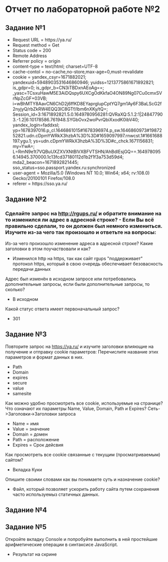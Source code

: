 # Отчет по лабораторной работе №2
## Задание №1
<ul>
    <li>Request URL = https://ya.ru/</li>
    <li>Request method = Get</li>
    <li>Status code =  200</li>
    <li>Remote Address</li>
    <li>Referrer policy = origin</li>
    <li>content-type = text/html; charset=UTF-8</li>
    <li>cache-contol = no-cache,no-store,max-age=0,must-revalidate</li>
    <li>cookie = yandex_csyr=1671882021; yandexuid=5948903531646860946; yuidss=1213775861671892821; is_gdpr=0; is_gdpr_b=CN3iTBDxnAEoAg==; _yasc=TCsxuHawM5E3AiDQspy6UXCgOdKkfaO4ON89Ng07Cu0cmxSVrNpZcGF+03VB; i=wBhMTY8AavCN6ChD2j6ffKD8EYaprglupCptYQ7gm1Ay6F3BaLScG2f2nyjyQ/rbZkRW4EQQ3IC8GTf/lbm6nXKy/tQ=; Session_id=3:1671892821.5.0.1649780956281:QVRaXQ:5.1.2:1|248477903.-1.2|6:10178586.761948.SYGbOvx2woPvrQbiXxodK0ibV40; yandex_login=faddxsl; yp=1678397016.p_cl.1646861015#1678396974.p_sw.1646860973#1987252821.udn.cDpmYWRkX3hzbA%3D%3D#1659097997.rnwcst.1#1661688197.ygu.1; ys=udn.cDpmYWRkX3hzbA%3D%3D#c_chck.1671156831; my=YwA=; L=RmN9e1t7VQBuUXZXVXNtBlVXBFVTSHN/AhBdIEsjGQ==.1649780956.14945.370000.1c13fcd37180112d1b2f1f3a753d59d4; mda2_beacon=1671892821445; sso_status=sso.passport.yandex.ru:synchronized</li>
    <li>user-agent = Mozilla/5.0 (Windows NT 10.0; Win64; x64; rv:108.0) Gecko/20100101 Firefox/108.0</li>
    <li>referer = https://sso.ya.ru/</li>
</ul>

## Задание №2

### Сделайте запрос на http://rgups.ru/ и обратите внимание на то изменился ли адрес в адресной строке? - Если Вы всё правильно сделали, то он должен был немного измениться. Изучите из-за чего так произошло и ответьте на вопросы:
Из-за чего произошло изменение адреса в адресной строке? Какие заголовки в этом поучаствовали и как?
 - Изменился http на https, так как сайт rgups "поддерживает" протокол https, который в свою очередь обеспечивает безовасность передачи данных

Адрес был изменён в исходном запросе или потребовались дополнительные запросы, если были дополнительные запросы, то сколько?
 - В исходном

Какой статус ответа имеет первоначальный запрос?
 - 301

## Задание №3
Повторите запрос на https://ya.ru/ и изучите заголовки влияющие на получение и отправку cookie параметров: Перечислите название этих параметров и формат данных в них.

 - Path
 - Domain
 - expires
 - secure
 - value
 - samesite

Как можно удобно просмотреть все cookie, используемые на странице? Что означают их параметры Name, Value, Domain, Path и Expires? Сеть->Заголовки->Заголовки запроса

 - Name = имя
 - Value = значение
 - Domain = домен
 - Path = расположение
 - Expires = Срок дейсвия

Как просмотреть все cookie связанные с текущим (просматриваемым) сайтом?

 - Вкладка Куки

Опишите своими словами как вы понимаете суть и назначение cookie?

 - Файл, который позволяет ускорить работу сайта путем сохранения часто используемыз статичных данных.

## Задание №4

## Задание №5
Откройте вкладку Console и попробуйте выполнить в ней простейшие арифметические операции в синтаксисе JavaScript.
 - Результат на скрине
